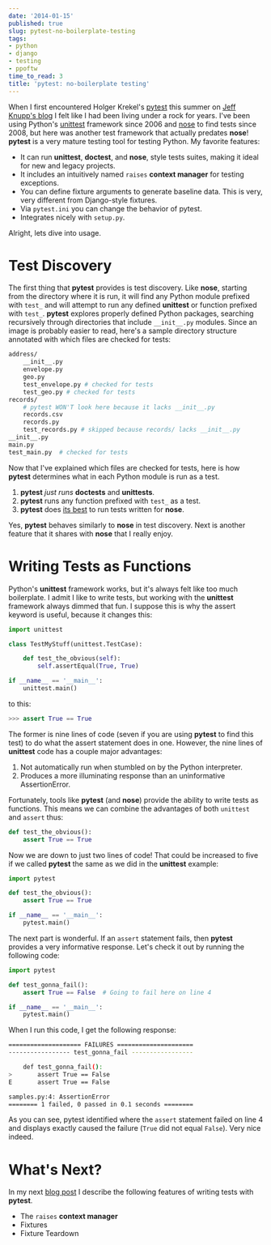 ```yaml
---
date: '2014-01-15'
published: true
slug: pytest-no-boilerplate-testing
tags:
- python
- django
- testing
- ppoftw
time_to_read: 3
title: 'pytest: no-boilerplate testing'
---
```


When I first encountered Holger Krekel's [pytest](http://pytest.org/)
this summer on [Jeff Knupp's
blog](http://www.jeffknupp.com/blog/2013/08/16/open-sourcing-a-python-project-the-right-way/)
I felt like I had been living under a rock for years. I've been using
Python's [unittest](http://docs.python.org/2/library/unittest.html)
framework since 2006 and [nose](https://pypi.python.org/pypi/nose) to
find tests since 2008, but here was another test framework that actually
predates **nose**! **pytest** is a very mature testing tool for testing
Python. My favorite features:

-   It can run **unittest**, **doctest**, and **nose**, style tests
    suites, making it ideal for new and legacy projects.
-   It includes an intuitively named `raises` **context manager** for
    testing exceptions.
-   You can define fixture arguments to generate baseline data. This is
    very, very different from Django-style fixtures.
-   Via `pytest.ini` you can change the behavior of pytest.
-   Integrates nicely with `setup.py`.

Alright, lets dive into usage.

Test Discovery
==============

The first thing that **pytest** provides is test discovery. Like
**nose**, starting from the directory where it is run, it will find any
Python module prefixed with `test_` and will attempt to run any defined
**unittest** or function prefixed with `test_`. **pytest** explores
properly defined Python packages, searching recursively through
directories that include `__init__.py` modules. Since an image is
probably easier to read, here's a sample directory structure annotated
with which files are checked for tests:

``` bash
address/
    __init__.py
    envelope.py 
    geo.py 
    test_envelope.py # checked for tests
    test_geo.py # checked for tests
records/
    # pytest WON'T look here because it lacks __init__.py
    records.csv
    records.py
    test_records.py # skipped because records/ lacks __init__.py
__init__.py
main.py
test_main.py  # checked for tests
```

Now that I've explained which files are checked for tests, here is how
**pytest** determines what in each Python module is run as a test.

1.  **pytest** *just runs* **doctests** and **unittests**.
2.  **pytest** runs any function prefixed with `test_` as a test.
3.  **pytest** does [its
    best](http://pytest.org/latest/nose.html#unsupported-idioms-known-issues)
    to run tests written for **nose**.

Yes, **pytest** behaves similarly to **nose** in test discovery. Next is
another feature that it shares with **nose** that I really enjoy.

Writing Tests as Functions
==========================

Python's **unittest** framework works, but it's always felt like too
much boilerplate. I admit I like to write tests, but working with the
**unittest** framework always dimmed that fun. I suppose this is why the
assert keyword is useful, because it changes this:

``` python
import unittest

class TestMyStuff(unittest.TestCase):

    def test_the_obvious(self):
        self.assertEqual(True, True)

if __name__ == '__main__':
    unittest.main()
```

to this:

``` python
>>> assert True == True
```

The former is nine lines of code (seven if you are using **pytest** to
find this test) to do what the assert statement does in one. However,
the nine lines of **unittest** code has a couple major advantages:

1.  Not automatically run when stumbled on by the Python interpreter.
2.  Produces a more illuminating response than an uninformative
    AssertionError.

Fortunately, tools like **pytest** (and **nose**) provide the ability to
write tests as functions. This means we can combine the advantages of
both `unittest` and `assert` thus:

``` python
def test_the_obvious():
    assert True == True
```

Now we are down to just two lines of code! That could be increased to
five if we called **pytest** the same as we did in the **unittest**
example:

``` python
import pytest

def test_the_obvious():
    assert True == True

if __name__ == '__main__':
    pytest.main()
```

The next part is wonderful. If an `assert` statement fails, then
**pytest** provides a very informative response. Let's check it out by
running the following code:

``` python
import pytest

def test_gonna_fail():
    assert True == False  # Going to fail here on line 4

if __name__ == '__main__':
    pytest.main()
```

When I run this code, I get the following response:

``` bash
==================== FAILURES =====================
----------------- test_gonna_fail -----------------

    def test_gonna_fail():
>       assert True == False
E       assert True == False

samples.py:4: AssertionError
======== 1 failed, 0 passed in 0.1 seconds ========
```

As you can see, pytest identified where the `assert` statement failed on
line 4 and displays exactly caused the failure (`True` did not equal
`False`). Very nice indeed.

What's Next?
=============

In my next [blog
post](https://pydanny.com/pytest-no-boilerplate-testing-2.html) I
describe the following features of writing tests with **pytest**.

-   The `raises` **context manager**
-   Fixtures
-   Fixture Teardown
